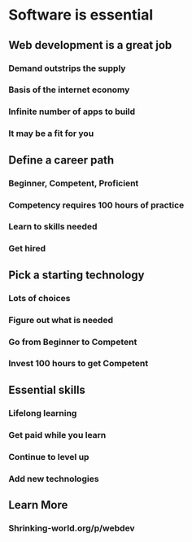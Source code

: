 # Software is essential



## Web development is a great job


### Demand outstrips the supply

### Basis of the internet economy

### Infinite number of apps to build

### It may be a fit for you



## Define a career path


### Beginner, Competent, Proficient

### Competency requires 100 hours of practice

### Learn to skills needed

### Get hired



## Pick a starting technology


### Lots of choices

### Figure out what is needed

### Go from Beginner to Competent

### Invest 100 hours to get Competent



## Essential skills


### Lifelong learning

### Get paid while you learn

### Continue to level up

### Add new technologies


## Learn More

### Shrinking-world.org/p/webdev


